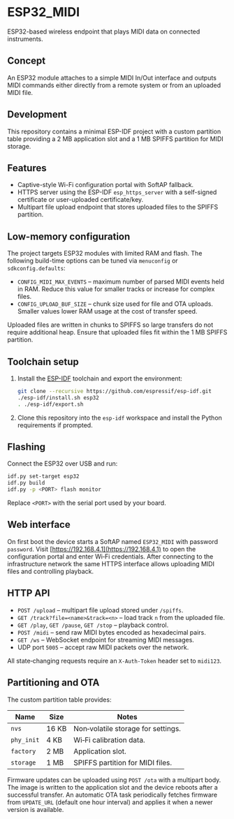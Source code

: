 # ESP32_MIDI
ESP32-based wireless endpoint that plays MIDI data on connected instruments.

## Concept

An ESP32 module attaches to a simple MIDI In/Out interface and outputs MIDI commands either directly from a remote system or from an uploaded MIDI file.

## Development

This repository contains a minimal ESP-IDF project with a custom partition table providing a 2 MB application slot and a 1 MB SPIFFS partition for MIDI storage.

## Features

* Captive-style Wi-Fi configuration portal with SoftAP fallback.
* HTTPS server using the ESP-IDF `esp_https_server` with a self-signed certificate or user-uploaded certificate/key.
* Multipart file upload endpoint that stores uploaded files to the SPIFFS partition.

## Low-memory configuration

The project targets ESP32 modules with limited RAM and flash. The following build-time
options can be tuned via `menuconfig` or `sdkconfig.defaults`:

* `CONFIG_MIDI_MAX_EVENTS` – maximum number of parsed MIDI events held in RAM.
  Reduce this value for smaller tracks or increase for complex files.
* `CONFIG_UPLOAD_BUF_SIZE` – chunk size used for file and OTA uploads. Smaller
  values lower RAM usage at the cost of transfer speed.

Uploaded files are written in chunks to SPIFFS so large transfers do not require
additional heap. Ensure that uploaded files fit within the 1 MB SPIFFS partition.

## Toolchain setup

1. Install the [ESP-IDF](https://docs.espressif.com/projects/esp-idf/en/latest/esp32/get-started/index.html)
   toolchain and export the environment:
   ```bash
   git clone --recursive https://github.com/espressif/esp-idf.git
   ./esp-idf/install.sh esp32
   . ./esp-idf/export.sh
   ```
2. Clone this repository into the `esp-idf` workspace and install the Python
   requirements if prompted.

## Flashing

Connect the ESP32 over USB and run:

```bash
idf.py set-target esp32
idf.py build
idf.py -p <PORT> flash monitor
```

Replace `<PORT>` with the serial port used by your board.

## Web interface

On first boot the device starts a SoftAP named `ESP32_MIDI` with password
`password`.  Visit [https://192.168.4.1](https://192.168.4.1) to open the
configuration portal and enter Wi‑Fi credentials.  After connecting to the
infrastructure network the same HTTPS interface allows uploading MIDI files and
controlling playback.

## HTTP API

* `POST /upload` – multipart file upload stored under `/spiffs`.
* `GET /track?file=<name>&track=<n>` – load track `n` from the uploaded file.
* `GET /play`, `GET /pause`, `GET /stop` – playback control.
* `POST /midi` – send raw MIDI bytes encoded as hexadecimal pairs.
* `GET /ws` – WebSocket endpoint for streaming MIDI messages.
* UDP port `5005` – accept raw MIDI packets over the network.

All state‑changing requests require an `X-Auth-Token` header set to `midi123`.

## Partitioning and OTA

The custom partition table provides:

| Name     | Size   | Notes                              |
|----------|--------|------------------------------------|
| `nvs`    | 16 KB  | Non‑volatile storage for settings. |
| `phy_init` | 4 KB | Wi‑Fi calibration data.            |
| `factory` | 2 MB  | Application slot.                  |
| `storage` | 1 MB  | SPIFFS partition for MIDI files.   |

Firmware updates can be uploaded using `POST /ota` with a multipart body.  The
image is written to the application slot and the device reboots after a
successful transfer.  An automatic OTA task periodically fetches firmware from
`UPDATE_URL` (default one hour interval) and applies it when a newer version is
available.
